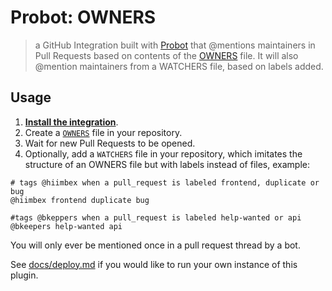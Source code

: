 # Probot: OWNERS

> a GitHub Integration built with [Probot](https://github.com/probot/probot) that @mentions maintainers in Pull Requests based on contents of the [OWNERS](https://github.com/bkeepers/owners) file. It will also @mention maintainers from a WATCHERS file, based on labels added.

## Usage

1. **[Install the integration](https://github.com/integration/owners)**.
2. Create a [`OWNERS`](https://github.com/bkeepers/OWNERS) file in your repository.
3. Wait for new Pull Requests to be opened.
4. Optionally, add a `WATCHERS` file in your repository, which imitates the structure of an OWNERS file but with labels instead of files, example:

```
# tags @hiimbex when a pull_request is labeled frontend, duplicate or bug
@hiimbex frontend duplicate bug 

#tags @bkeppers when a pull_request is labeled help-wanted or api
@bkeepers help-wanted api
```

You will only ever be mentioned once in a pull request thread by a bot.

See [docs/deploy.md](docs/deploy.md) if you would like to run your own instance of this plugin.
